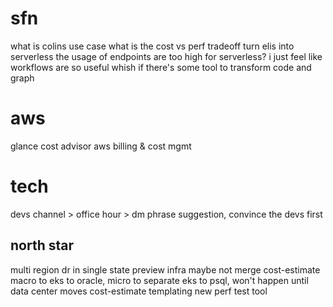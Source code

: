 <!-- Jimmy -->

# sfn
what is colins use case
what is the cost vs perf tradeoff
turn elis into serverless
the usage of endpoints are too high for serverless?
i just feel like workflows are so useful
whish if there's some tool to transform code and graph

# aws
glance cost advisor
aws billing & cost mgmt

# tech

devs channel > office hour > dm
phrase suggestion, convince the devs first

## north star
multi region dr in single state
preview infra
maybe not merge cost-estimate
macro to eks to oracle, micro to separate eks to psql, won't happen until data center moves
cost-estimate templating
new perf test tool
